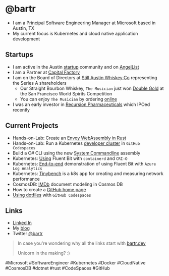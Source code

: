 # @bartr

- I am a Principal Software Engineering Manager at Microsoft based in Austin, TX
- My current focus is Kubernetes and cloud native application development

## Startups

- I am active in the Austin [startup](https://bartr.dev/cf) community and on [AngelList](https://bartr.dev/angellist)
- I am a Partner at [Capital Factory](https://bartr.dev/cf)
- I am on the Board of Directors at [Still Austin Whiskey Co](https://bartr.dev/still) representing the Series A shareholders
  - Our Straight Bourbon Whiskey, `The Musician` just won [Double Gold](https://bartr.dev/gold) at the San Francisco World Spirits Competition
  - You can enjoy `The Musician` by ordering [online](https://bartr.dev/shop)
- I was an early investor in [Recursion Pharmaceuticals](https://bartr.dev/rxrx) which IPOed recently

## Current Projects

- Hands-on-Lab: Create an [Envoy WebAssembly in Rust](https://bartr.dev/wasm)
- Hands-on-Lab: Run a Kubernetes [developer cluster](https://bartr.dev/kcs) in `GitHub Codespaces`
- Build a C# CLI using the new [System.Commandline](https://bartr.dev/scl) assembly
- Kubernetes: [Using](https://bartr.dev/blog/fb-cri) Fluent Bit with `containerd` and `CRI-O`
- Kubernetes: [End-to-end](https://bartr.dev/blog/fbla) demonstration of using Fluent Bit with `Azure Log Analytics`
- Kubernetes: [Tinybench](https://bartr.dev/tinybench) is a k8s app for creating and measuring network performance
- CosmosDB: [IMDb](https://bartr.dev/blog/imdb) document modeling in Cosmos DB
- How to create a [GitHub home page](https://bartr.dev/gh-home)
- [Using dotfiles](https://bartr.dev/dotfiles) with `GitHub Codespaces`

## Links

- [Linked In](https://bartr.dev/linkedin)
- My [blog](https://bartr.dev/blog)
- Twitter [@bartr](https://bartr.dev/twitter)

> In case you're wondering why all the links start with [bartr.dev](https://bartr.dev/blog/tech)
>
> Unicorn in the making? :)

<!--
[![My GitHub Stats](https://github-readme-stats.vercel.app/api?include_all_commits=true&count_private=true&username=bartr)](https://github.com/bartr/bartr)
-->

#Microsoft #SoftwareEngineer #Kubernetes #Docker #CloudNative #CosmosDB #dotnet #rust #CodeSpaces #GitHub
